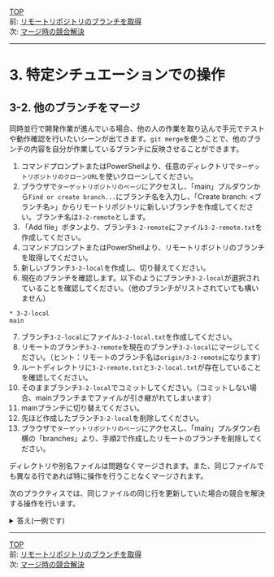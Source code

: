 [TOP](../README.md)   
前: [リモートリポジトリのブランチを取得](./fetch.md)  
次: [マージ時の競合解決](./conflict.md)  

---

# 3. 特定シチュエーションでの操作
## 3-2. 他のブランチをマージ
同時並行で開発作業が進んでいる場合、他の人の作業を取り込んで手元でテストや動作確認を行いたいシーンが出てきます。`git merge`を使うことで、他のブランチの内容を自分が作業しているブランチに反映させることができます。  

1. コマンドプロンプトまたはPowerShellより、任意のディレクトリで`ターゲットリポジトリのクローンURL`を使いクローンしてください。
2. ブラウザで`ターゲットリポジトリのページ`にアクセスし、「main」プルダウンから`Find or create branch...`にブランチ名を入力し、「Create branch: <ブランチ名>」からリモートリポジトリに新しいブランチを作成してください。ブランチ名は`3-2-remote`とします。
3. 「Add file」ボタンより、ブランチ`3-2-remote`にファイル`3-2-remote.txt`を作成してください。
4. コマンドプロンプトまたはPowerShellより、リモートリポジトリのブランチを取得してください。
5. 新しいブランチ`3-2-local`を作成し、切り替えてください。
6. 現在のブランチを確認します。以下のようにブランチ`3-2-local`が選択されていることを確認してください。（他のブランチがリストされていても構いません）
```
* 3-2-local
main
```
7. ブランチ`3-2-local`にファイル`3-2-local.txt`を作成してください。
8. リモートのブランチ`3-2-remote`を現在のブランチ`3-2-local`にマージしてください。（ヒント：リモートのブランチ名は`origin/3-2-remote`になります）
9. ルートディレクトリに`3-2-remote.txt`と`3-2-local.txt`が存在していることを確認してください。
10. そのままブランチ`3-2-local`でコミットしてください。（コミットしない場合、mainブランチまでファイルが引き継がれてしまいます）
11. mainブランチに切り替えてください。
12. 先ほど作成したブランチ`3-2-local`を削除してください。
13. ブラウザで`ターゲットリポジトリのページ`にアクセスし、「main」プルダウン右横の「branches」より、手順2で作成したリモートのブランチを削除してください。

ディレクトリや別名ファイルは問題なくマージされます。また、同じファイルでも異なる行であれば特に操作を行うことなくマージされます。  

次のプラクティスでは、同じファイルの同じ行を更新していた場合の競合を解決する操作を行います。

<details>
<summary>
答え(一例です)
</summary>

1. 
ディレクトリにターゲットリポジトリクローンがない場合
```
> git clone {ターゲットリポジトリのクローンURL}
```
既にディレクトリにターゲットリポジトリクローンがある場合
```
> git switch main
> git pull
```

2. 3-1のプラクティス2の操作と同じです。そちらを参考にしてください。
3. 2-2のプラクティス9の操作と同じです。そちらを参考にしてください。
4. 
```
> git fetch
remote: Enumerating objects: 4, done.
remote: Counting objects: 100% (4/4), done.
remote: Compressing objects: 100% (2/2), done.
remote: Total 3 (delta 0), reused 0 (delta 0), pack-reused 0 (from 0)
Unpacking objects: 100% (3/3), 945 bytes | 85.00 KiB/s, done.
From https://github.com/kato-pra/git-practice-target
 * [new branch]      3-2-remote -> origin/3-2-remote
```

5. 
```
> git branch 3-2-local
> git switch 3-2-local
Switched to branch '3-2-local'
```

6. 
```
> git branch
  1-README
* 3-2-local
  3-ADDFILE
  main
```

7. ファイル作成はGUIでも可能なため省略  
なお、この差分をコミットした後にmainブランチに切り替えると、GUIからもファイルが見えなくなります

8. 
```
> git merge origin/3-2-remote
Updating 9de2237..a52a5be
Fast-forward
 3-2-remote.txt | 1 +
 1 file changed, 1 insertion(+)
 create mode 100644 3-2-remote.txt
```

9. 
```
> ls


    ディレクトリ: C:\Users\tie308747\Documents\git-test\git-practice-target


Mode                 LastWriteTime         Length Name
----                 -------------         ------ ----
-a----        2025/06/24     17:51              0 3-2-local.txt
-a----        2025/06/24     17:53              2 3-2-remote.txt
-a----        2025/06/19     19:59              0 Must.txt
-a----        2025/06/19     19:24              0 README.md
```

10. 
```
> git add .
> git commit -m "3-2 commit"
[3-2-local a5407ee] 3-2 commit
 1 file changed, 0 insertions(+), 0 deletions(-)
 create mode 100644 3-2-local.txt
```
なお、ここのコミットメッセージは任意です

11. 
```
> git switch main
Switched to branch 'main'
Your branch is up to date with 'origin/main'.
```

12. 
```
> git branch -D  3-2-local
Deleted branch 3-2-local (was a5407ee).
```

13. 3-1のプラクティス8の操作と同じです。参考にしてください。

</details>

--- 

[TOP](../README.md)   
前: [リモートリポジトリのブランチを取得](./fetch.md)  
次: [マージ時の競合解決](./conflict.md)  